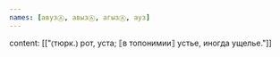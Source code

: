 ```yaml
---
names: [авузⒶ, авызⒶ, агызⒶ, ауз]
---
```

content: [["⦅тюрк.⦆ рот, уста; ⟦в топонимии⟧ устье, иногда ущелье."]]
